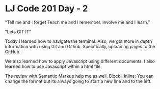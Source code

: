 # LJ Code 201 Day - 2

“Tell me and I forget Teach me and I remember. Involve me and I learn.”

"Lets GIT IT"

Today I learned how to navigate the terminal. Also, we got more in depth information with using Git and Github. Specifically, uploading pages to the GitHub.

We also learned how to apply Javascript using different documents. I also learned how to use Javascript within a html file.

The review with Semantic Markup help me as well. Block , Inline: You can change the format but its always going to start a new line and to the left.
